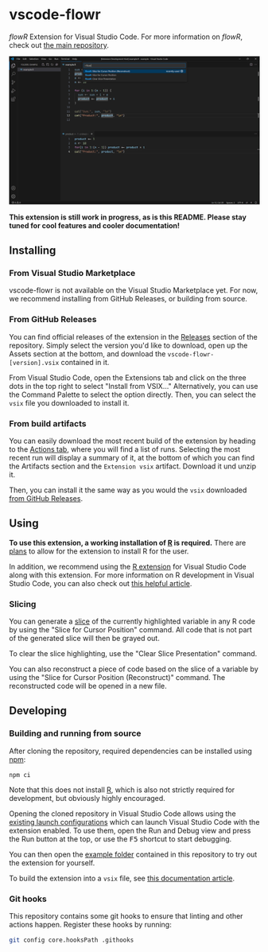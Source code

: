 # vscode-flowr
*flowR* Extension for Visual Studio Code. For more information on *flowR*, check out [the main repository](https://github.com/Code-Inspect/flowr).

![A screenshot of the extension being used to reconstruct a slice](media/splash.png)

**This extension is still work in progress, as is this README. Please stay tuned for cool features and cooler documentation!**

## Installing

### From Visual Studio Marketplace
vscode-flowr is not available on the Visual Studio Marketplace yet. For now, we recommend installing from GitHub Releases, or building from source.

### From GitHub Releases
You can find official releases of the extension in the [Releases](https://github.com/Code-Inspect/vscode-flowr/releases) section of the repository. Simply select the version you'd like to download, open up the Assets section at the bottom, and download the `vscode-flowr-[version].vsix` contained in it.

From Visual Studio Code, open the Extensions tab and click on the three dots in the top right to select "Install from VSIX..." Alternatively, you can use the Command Palette to select the option directly. Then, you can select the `vsix` file you downloaded to install it.

### From build artifacts
You can easily download the most recent build of the extension by heading to the [Actions tab](https://github.com/Code-Inspect/vscode-flowr/actions/workflows/package.yml), where you will find a list of runs. Selecting the most recent run will display a summary of it, at the bottom of which you can find the Artifacts section and the `Extension vsix` artifact. Download it und unzip it.

Then, you can install it the same way as you would the `vsix` downloaded [from GitHub Releases](#from-github-releases).

## Using

**To use this extension, a working installation of [R](https://www.r-project.org/) is required.** There are [plans](https://github.com/Code-Inspect/vscode-flowr/issues/5) to allow for the extension to install R for the user.

In addition, we recommend using the [R extension](https://marketplace.visualstudio.com/items?itemName=REditorSupport.r) for Visual Studio Code along with this extension. For more information on R development in Visual Studio Code, you can also check out [this helpful article](https://code.visualstudio.com/docs/languages/r).

### Slicing
You can generate a [slice](https://github.com/Code-Inspect/flowr/wiki/Terminology#program-slice) of the currently highlighted variable in any R code by using the "Slice for Cursor Position" command. All code that is not part of the generated slice will then be grayed out.

To clear the slice highlighting, use the "Clear Slice Presentation" command.

You can also reconstruct a piece of code based on the slice of a variable by using the "Slice for Cursor Position (Reconstruct)" command. The reconstructed code will be opened in a new file.

## Developing

### Building and running from source
After cloning the repository, required dependencies can be installed using [npm](https://www.npmjs.com/):
```
npm ci
```

Note that this does not install [R](https://www.r-project.org/), which is also not strictly required for development, but obviously highly encouraged.

Opening the cloned repository in Visual Studio Code allows using the [existing launch configurations](https://github.com/Code-Inspect/vscode-flowr/blob/main/.vscode/launch.json) which can launch Visual Studio Code with the extension enabled. To use them, open the Run and Debug view and press the Run button at the top, or use the <kbd>F5</kbd> shortcut to start debugging.

You can then open the [example folder](https://github.com/Code-Inspect/vscode-flowr/tree/main/example) contained in this repository to try out the extension for yourself.

To build the extension into a `vsix` file, see [this documentation article](https://code.visualstudio.com/api/working-with-extensions/publishing-extension).

### Git hooks
This repository contains some git hooks to ensure that linting and other actions happen. Register these hooks by running:
```sh
git config core.hooksPath .githooks
```
